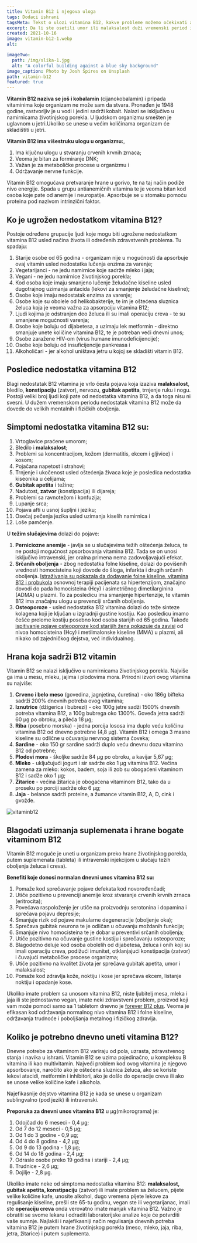 ```yaml
---
title: Vitamin B12 i njegova uloga
tags: Dodaci ishrani
tagsMeta: Tekst o ulozi vitamina B12, kakve probleme možemo očekivati ako ga ne unosimo dovoljno, koja hrana sadrži vitamin B12 i koje prednosti dobijamo ako povećamo unos vitamina B12.
excerpt: Da li ste osetili umor ili malaksalost duži vremenski period i za to ste pomislili da je posledica rada? Da li ste ikada proverili unos vitamina u organizam? Znate li značaj vitamina B12 za očuvanje zdravlja?
created: 2021-10-16
image: vitamin-b12-1.webp
alt:

imageTwo:
  path: /img/slika-1.jpg
  alt: "A colorful building against a blue sky background"
image_caption: Photo by Josh Spires on Unsplash
path: vitamin-b12
featured: true
---
```


**Vitamin B12 naziva se još i kobalamin** (cijanokobalamin) i pripada vitaminima koje organizam ne može sam da stvara. Pronađen je 1948 godine, rastvorljiv je u vodi i jedini sadrži kobalt. Nalazi se isključivo u namirnicama životinjskog porekla. U ljudskom organizmu smešten je uglavnom u jetri.Ukoliko se unese u većim količinama organizam će skladištiti u jetri.

**Vitamin B12 ima višestruku ulogu u organizmu:**,

1. Ima ključnu ulogu u stvaranju crvenih krvnih zrnaca; 
2. Veoma je bitan za formiranje DNK;
3. Važan je za metaboličke procese u organizmu i
4. Održavanje nervne funkcije.

Vitamin B12 omogućava pretvaranje hrane u gorivo, te na taj način podiže nivo energije. Spada u grupu antianemičnih vitamina te je veoma bitan kod osoba koje pate od anemije i neuropatije. Apsorbuje se u stomaku pomoću proteina pod nazivom intrinzični faktor.



## Ko je ugrožen nedostatkom vitamina B12? ##


Postoje određene grupacije ljudi koje mogu biti ugrožene nedostatkom vitamina B12 usled načina života ili određenih zdravstvenih problema. Tu spadaju:

1. Starije osobe od 65 godina - organizam nije u mogućnosti da apsorbuje ovaj vitamin usled nedostatka lučenja enzima za varenje;
2. Vegetarijanci - ne jedu namirnice koje sadrže mleko i jaja;
3. Vegani - ne jedu namirnice životinjskog porekla;
4. Kod osoba koje imaju smanjeno lučenje želudačne kiseline usled dugotrajnog uzimanja antacida (lekovi za smanjenje želudačne kiseline);
5. Osobe koje imaju nedostatak enzima za varenje;
6. Osobe koje su obolele od helikobakterije, te im je oštećena sluznica želuca koja je veoma važna za apsorpciju vitamina B12;
7. Ljudi kojima je odstranjen deo želuca ili su imali operaciju creva - te su smanjene mogućnosti varenja;
8. Osobe koje boluju od dijabetesa, a uzimaju lek metformin - direktno smanjuje unete količine vitamina B12, te je potreban veći dnevni unos;
9. Osobe zaražene HIV-om (virus humane imunodeficijencije);
10. Osobe koje boluju od insuficijencije pankreasa i
11. Alkoholičari - jer alkohol uništava jetru u kojoj se skladišti vitamin B12.


## Posledice nedostatka vitamina B12 ##

Blagi nedostatak B12 vitamina je vrlo česta pojava koja izaziva **malaksalost**, bledilo, **konstipaciju** (zatvor), nervozu, **gubitak apetita**, trnjenje ruku i nogu. Postoji veliki broj ljudi koji pate od nedostatka vitamina B12, a da toga nisu ni svesni. U dužem vremenskom periodu nedostatak vitamina B12 može da dovede do velikih mentalnih i fizičkih oboljenja.

## Simptomi  nedostatka vitamina B12 su:

1. Vrtoglavice praćene umorom;
2. Bledilo i **malaksalost**;
3. Problemi sa koncentracijom, kožom (dermatitis, ekcem i gljivice) i kosom;
4. Pojačana napetost i strahovi;
5. Trnjenje i ukočenost usled oštećenja živaca koje je posledica nedostatka kiseonika u ćelijama;
6. **Gubitak apetita** i težine;
7. Nadutost, **zatvor** (konstipacija) ili dijareja;
8. Problemi sa ravnotežom i konfuzija;
9. Lupanje srca;
10. Pojava afti u usnoj šupljni i jeziku;
11. Osećaj pečenja jezika usled uzimanja kiselih namirnica i
12. Loše pamćenje.


U **težim slučajevima** dolazi do pojave:

1. **Perniciozne anemije** - javlja se u slučajevima težih oštećenja želuca, te ne postoji mogućnost apsorbovanja vitamina B12. Tada se on unosi isključivo intravenski, jer oralna primena nema zadovoljavajući efekat.
2. **Srčanih oboljenja** - zbog nedostatka folne kiseline, dolazi do povišenih vrednosti homocisteina koji dovode do šloga, infarkta i drugih srčanih oboljenja. [Istraživanja su pokazala da dodavanje folne kiseline, vitamina B12 i probukola](https://pubmed.ncbi.nlm.nih.gov/23363713/) osnovnoj terapiji pacijenata sa hipertenzijom, značajno dovodi do pada homocisteina (Hcy) i asimetričnog dimetilarginina (ADMA) u plazmi. To za posledicu ima smanjenje hipertenzije, te vitamin B12 ima značajnu ulogu u prevenciji srčanih oboljenja.
3. **Osteoporoze** - usled nedostatka B12 vitamina dolazi do teže sinteze kolagena koji je ključan u izgradnji gustine kostiju. Kao posledicu imamo češće prelome kostiju posebno kod osoba starijih od 65 godina. Takođe [ispitivanje pojave osteoporoze kod starijih žena  pokazuje da zavisi](https://www.ncbi.nlm.nih.gov/pmc/articles/PMC4548174/) od nivoa homocisteina (Hcy) i metilmalonske kiseline (MMA) u plazmi, ali nikako od zajedničkog dejstva, već individualnog.



## Hrana koja sadrži B12 vitamin ##

Vitamin B12 se nalazi isključivo u namirnicama životinjskog porekla. Najviše ga ima u mesu, mleku, jajima i plodovima mora. Prirodni izvori ovog vitamina su najviše:

1. **Crveno i belo meso** (govedina, jagnjetina, ćuretina) - oko 186g bifteka sadrži 200% dnevnih potreba ovog vitamina;
2. **Iznutrice** (džigerica i bubrezi) - oko 100g jetre sadži 1500% dnevnih potreba vitamina B12, a 100g bubrega oko 1300%. Goveđa jetra sadrži 60 μg po obroku, a pileća 18 μg;
3. **Riba** (posebno morska) - jedna porcija lososa ima duplo veću količinu vitamina B12 od dnevno potrebne (4,8 μg). Vitamin B12 i omega 3 masne kiseline su odlične u očuvanju nervnog sistema čoveka;
4. **Sardine** - oko 150 gr sardine sadrži duplo veću dnevnu dozu vitamina B12 od potrebne;
5. **Plodovi mora** - školjke sadrže 84 μg po obroku, a kavijar 5,67 μg;
6. **Mleko** - uključujući jogurt i sir sadrže oko 1 μg vitamina B12. Većina zamena za mleko: kokos, badem, soja ili zob su obogaćeni vitaminom B12 i sadže oko 1 μg;
7. **Žitarice** - većina žitarica je obogaćena vitaminom B12, tako da u proseku po porciji sadrže oko 6 μg;
8. **Jaja** - belance sadrži proteine, a žumance vitamin B12, A, D, cink i gvožđe.



![vitaminb12](./images/vitamin-b12-2.webp)



## Blagodati uzimanja suplemenata i hrane bogate vitaminom B12 ##

Vitamin B12 moguće je uneti u organizam preko hrane životinjskog porekla, putem suplemenata (tableta) ili intravenski injekcijom u slučaju težih oboljenja želuca i creva).

**Benefiti koje donosi normalan dnevni unos vitamina B12 su:**

1. Pomaže kod sprečavanje pojave defekata kod novorođenčadi;
2. Utiče pozitivno u prevenciji anemije kroz stvaranje crvenih krvnih zrnaca (eritrocita);
3. Povećava raspoloženje jer utiče na proizvodnju serotonina i dopamina i sprečava pojavu depresije;
4. Smanjuje rizik od pojave makularne degeneracije (oboljenje oka);
5. Sprečava gubitak neurona te je odličan u očuvanju moždanih funkcija;
6. Smanjuje nivo homocisteina te je dobar u preventivi srčanih oboljenja;
7. Utiče pozitivno na očuvanje gustine kostiju i sprečavanju osteoporoze;
8. Blagodetno deluje kod osoba obolelih od dijabetesa, želuca i onih koji su imali operaciju creva, podižući imunitet, otklanjajući konstipacija (zatvor) i čuvajući metaboličke procese organizma;
8. Utiče pozitivno na kvalitet života jer sprečava gubitak apetita, umor i malaksalost;
10. Pomaže kod zdravlja kože, noktiju i kose jer sprečava ekcem, listanje noktiju i opadanje kose.

Ukoliko imate problem sa unosom vitamina B12, niste ljubitelj mesa, mleka i jaja ili ste jednostavno vegan, imate neki zdravstveni problem, proizvod koji vam može pomoći samo sa 1 tabletom dnevno je [forever B12 plus](https://flpshop.rs/dodaci-ishrani/11635/forever-b12-plus/360000954255/personal.html).
Veoma je efikasan kod održavanja normalnog nivo vitamina B12 i folne kiseline, održavanja trudnoće i poboljšanja metalnog i fizičkog zdravlja. 



## Koliko je potrebno dnevno uneti vitamina B12? ##

Dnevne potrebe za vitaminom B12 variraju od pola, uzrasta, zdravstvenog stanja i navika u ishrani. Vitamin B12 se uzima pojedinačno, u kompleksu B vitamina ili kao multivitamin. Najveći problem kod ovog vitamina je njegovo apsorbovanje, naročito ako je oštećena sluznica želuca, ako se koriste lekovi atacidi, metformin i inhibitori, ako je došlo do operacije creva ili ako se unose velike količine kafe i alkohola.

Najefikasnije dejstvo vitamina B12 je kada se unese u organizam sublingvalno (pod jezik) ili intravenski.

**Preporuka za dnevni unos vitamina B12** u μg(mikorograma) je:

1. Odojčad do 6 meseci - 0,4 μg;
2. Od 7 do 12 meseci - 0,5 μg;
3. Od 1 do 3 godine - 0,9 μg;
4. Od 4 do 8 godina - 4,2 μg;
5. Od 9 do 13 godina - 1,8 μg;
6. Od 14 do 18 godina - 2,4 μg;
7. Odrasle osobe preko 19 godina i stariji - 2,4 μg;
8. Trudnice - 2,6 μg;
9. Dojilje - 2,8 μg.

Ukoliko imate neke od simptoma nedostatka vitamina B12: **malaksalost, gubitak apetita, konstipaciju** (zatvor) ili imate problem sa želucem, pijete velike količine kafe, unosite alkohol, dugo vremena pijete lekove za regulisanje kiseline, prešli ste 65-tu godinu, vegan ste ili vegetarijanac, imali ste **operaciju creva** onda verovatno imate manjak vitamina B12. Važno je obratiti se svome lekaru i odraditi laboratorijske analize koje će potvrditi vaše sumnje. Najlakši i najefikasniji način regulisanja dnevnih potreba vitamina B12 je putem hrane životinjskog porekla (meso, mleko, jaja, riba, jetra, žitarice) i putem suplementa. 




